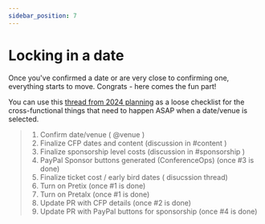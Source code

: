```yaml
---
sidebar_position: 7
---
```


# Locking in a date

Once you've confirmed a date or are very close to confirming one, everything starts to move. Congrats - here comes the fun part!

You can use this [thread from 2024 planning](https://devopsdays-chi.slack.com/archives/C02E2352B/p1707758749838289) as a 
loose checklist for the cross-functional things that need to happen ASAP when a date/venue is selected.


> 1. Confirm date/venue ( @venue )
> 2. Finalize CFP dates and content (discussion in #content )
> 3. Finalize sponsorship level costs (discussion in #sponsorship ) 
> 4. PayPal Sponsor buttons generated (ConferenceOps) (once #3 is done)
> 5. Finalize ticket cost / early bird dates ( disucssion thread) 
> 6. Turn on Pretix (once #1 is done) 
> 7. Turn on Pretalx (once #1 is done) 
> 8. Update PR with CFP details (once #2 is done) 
> 9. Update PR with PayPal buttons for sponsorship (once #4 is done)
